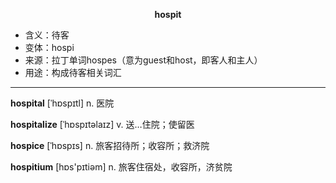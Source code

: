 
**<center>hospit</center>**

- <span class="definition">含义：待客</span>
- <span class="definition">变体：hospi</span>
- <span class="definition">来源：拉丁单词hospes（意为guest和host，即客人和主人）</span>
- <span class="definition">用途：构成待客相关词汇</span>

---

<span class="vocabulary">**hospital**</span> [ˈhɒspɪtl] n. 医院

<span class="vocabulary">**hospitalize**</span> [ˈhɒspɪtəlaɪz] v. 送…住院；使留医

<span class="vocabulary">**hospice**</span> [ˈhɒspɪs] n. 旅客招待所；收容所；救济院

<span class="vocabulary">**hospitium**</span> [hɒs'pɪtiəm] n. 旅客住宿处，收容所，济贫院
